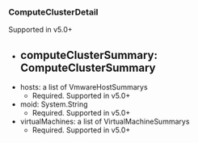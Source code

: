 ### ComputeClusterDetail
Supported in v5.0+

- computeClusterSummary: ComputeClusterSummary
  - 
- hosts: a list of VmwareHostSummarys
  - Required. Supported in v5.0+
- moid: System.String
  - Required. Supported in v5.0+
- virtualMachines: a list of VirtualMachineSummarys
  - Required. Supported in v5.0+
